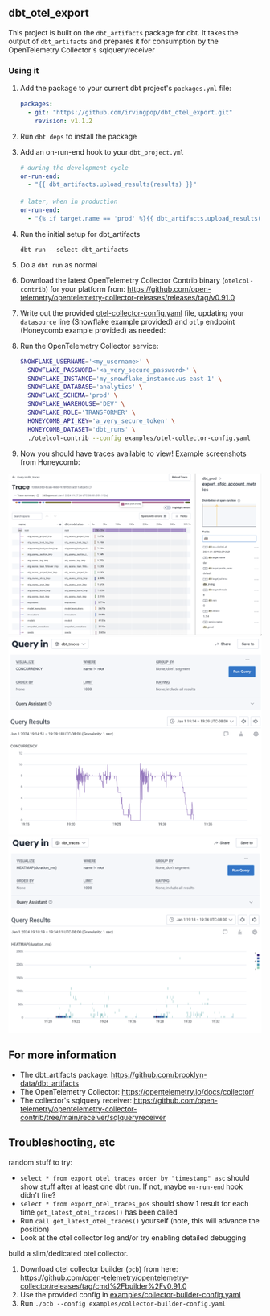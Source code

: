 ## dbt_otel_export
This project is built on the `dbt_artifacts` package for dbt.  It takes the output of `dbt_artifacts` and prepares it for consumption by the OpenTelemetry Collector's sqlqueryreceiver

### Using it

1. Add the package to your current dbt project's `packages.yml` file:

    ```yaml
    packages:
      - git: "https://github.com/irvingpop/dbt_otel_export.git"
        revision: v1.1.2
    ```

2. Run `dbt deps` to install the package

3. Add an on-run-end hook to your `dbt_project.yml`

    ```yml
    # during the development cycle
    on-run-end:
      - "{{ dbt_artifacts.upload_results(results) }}"

    # later, when in production
    on-run-end:
      - "{% if target.name == 'prod' %}{{ dbt_artifacts.upload_results(results) }}{% endif %}"
    ```

3. Run the initial setup for dbt_artifacts
    ```
    dbt run --select dbt_artifacts
    ```

4. Do a `dbt run` as normal

5. Download the latest OpenTelemetry Collector Contrib binary (`otelcol-contrib`) for your platform from: https://github.com/open-telemetry/opentelemetry-collector-releases/releases/tag/v0.91.0

6. Write out the provided [otel-collector-config.yaml](/examples/otel-collector-config.yaml) file, updating your `datasource` line (Snowflake example provided) and `otlp` endpoint (Honeycomb example provided) as needed:


7. Run the OpenTelemetry Collector service:
    ```bash
    SNOWFLAKE_USERNAME='<my_username>' \
      SNOWFLAKE_PASSWORD='<a_very_secure_password>' \
      SNOWFLAKE_INSTANCE='my_snowflake_instance.us-east-1' \
      SNOWFLAKE_DATABASE='analytics' \
      SNOWFLAKE_SCHEMA='prod' \
      SNOWFLAKE_WAREHOUSE='DEV' \
      SNOWFLAKE_ROLE='TRANSFORMER' \
      HONEYCOMB_API_KEY='a_very_secure_token' \
      HONEYCOMB_DATASET='dbt_runs' \
      ./otelcol-contrib --config examples/otel-collector-config.yaml
    ```

8. Now you should have traces available to view!  Example screenshots from Honeycomb:

![Honeycomb trace viewer](/examples/images/hny_trace_view.png)
![Honeycomb concurrency query](/examples/images/hny_concurrency.png)
![Honeycomb heatmap](/examples/images/hny_heatmap.png)

## For more information

- The dbt_artifacts package: https://github.com/brooklyn-data/dbt_artifacts
- The OpenTelemetry Collector: https://opentelemetry.io/docs/collector/
- The collector's sqlquery receiver: https://github.com/open-telemetry/opentelemetry-collector-contrib/tree/main/receiver/sqlqueryreceiver

## Troubleshooting, etc

random stuff to try:
- `select * from export_otel_traces order by "timestamp" asc` should show stuff after at least one dbt run. If not, maybe `on-run-end` hook didn't fire?
- `select * from export_otel_traces_pos` should show 1 result for each time `get_latest_otel_traces()` has been called
- Run `call get_latest_otel_traces()` yourself (note, this will advance the position)
- Look at the otel collector log and/or try enabling detailed debugging

build a slim/dedicated otel collector.
1. Download otel collector builder (`ocb`) from here: https://github.com/open-telemetry/opentelemetry-collector/releases/tag/cmd%2Fbuilder%2Fv0.91.0
2. Use the provided config in [examples/collector-builder-config.yaml](/examples/collector-builder-config.yaml)
3. Run `./ocb --config examples/collector-builder-config.yaml`
